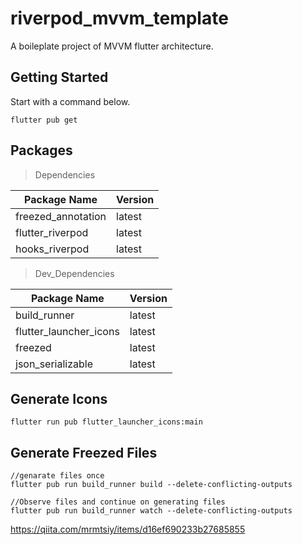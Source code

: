 # riverpod_mvvm_template

A boileplate project of MVVM flutter architecture.

## Getting Started

Start with a command below.

```
flutter pub get
```

## Packages
> Dependencies

| Package Name | Version |
| --- | --- |
| freezed_annotation | latest |
| flutter_riverpod | latest |
| hooks_riverpod | latest |

> Dev_Dependencies

| Package Name | Version |
| --- | --- |
| build_runner | latest |
| flutter_launcher_icons | latest |
| freezed | latest |
| json_serializable | latest |


## Generate Icons

```
flutter run pub flutter_launcher_icons:main
```

## Generate Freezed Files

```
//genarate files once
flutter pub run build_runner build --delete-conflicting-outputs

//Observe files and continue on generating files
flutter pub run build_runner watch --delete-conflicting-outputs
```

https://qiita.com/mrmtsiy/items/d16ef690233b27685855
